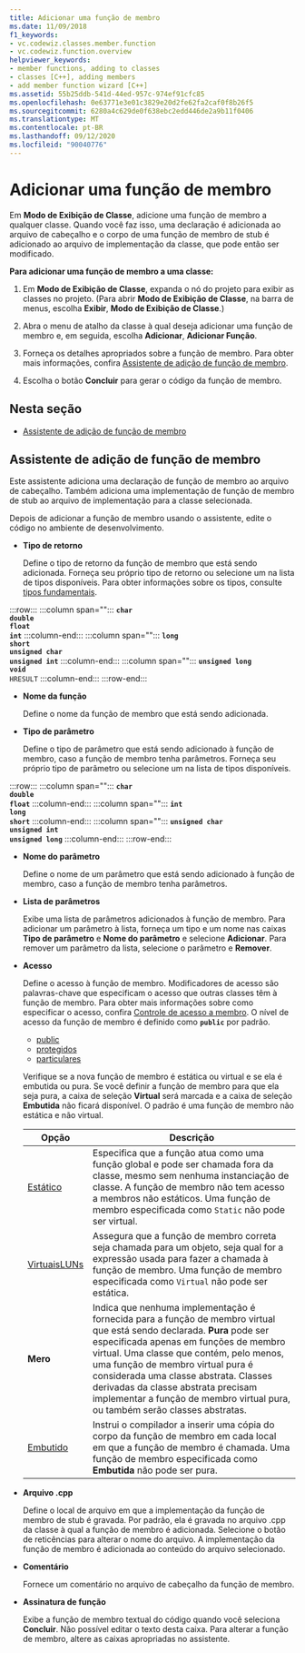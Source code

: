 ```yaml
---
title: Adicionar uma função de membro
ms.date: 11/09/2018
f1_keywords:
- vc.codewiz.classes.member.function
- vc.codewiz.function.overview
helpviewer_keywords:
- member functions, adding to classes
- classes [C++], adding members
- add member function wizard [C++]
ms.assetid: 55b25ddb-541d-44ed-957c-974ef91cfc85
ms.openlocfilehash: 0e63771e3e01c3829e20d2fe62fa2caf0f8b26f5
ms.sourcegitcommit: 6280a4c629de0f638ebc2edd446de2a9b11f0406
ms.translationtype: MT
ms.contentlocale: pt-BR
ms.lasthandoff: 09/12/2020
ms.locfileid: "90040776"
---
```

# <a name="add-a-member-function"></a>Adicionar uma função de membro

Em **Modo de Exibição de Classe**, adicione uma função de membro a qualquer classe. Quando você faz isso, uma declaração é adicionada ao arquivo de cabeçalho e o corpo de uma função de membro de stub é adicionado ao arquivo de implementação da classe, que pode então ser modificado.

**Para adicionar uma função de membro a uma classe:**

1. Em **Modo de Exibição de Classe**, expanda o nó do projeto para exibir as classes no projeto. (Para abrir **Modo de Exibição de Classe**, na barra de menus, escolha **Exibir**, **Modo de Exibição de Classe**.)

1. Abra o menu de atalho da classe à qual deseja adicionar uma função de membro e, em seguida, escolha **Adicionar**, **Adicionar Função**.

1. Forneça os detalhes apropriados sobre a função de membro. Para obter mais informações, confira [Assistente de adição de função de membro](#add-member-function-wizard).

1. Escolha o botão **Concluir** para gerar o código da função de membro.

## <a name="in-this-section"></a>Nesta seção

- [Assistente de adição de função de membro](#add-member-function-wizard)

## <a name="add-member-function-wizard"></a>Assistente de adição de função de membro

Este assistente adiciona uma declaração de função de membro ao arquivo de cabeçalho. Também adiciona uma implementação de função de membro de stub ao arquivo de implementação para a classe selecionada.

Depois de adicionar a função de membro usando o assistente, edite o código no ambiente de desenvolvimento.

- **Tipo de retorno**

  Define o tipo de retorno da função de membro que está sendo adicionada. Forneça seu próprio tipo de retorno ou selecione um na lista de tipos disponíveis. Para obter informações sobre os tipos, consulte [tipos fundamentais](../cpp/fundamental-types-cpp.md).

:::row:::
   :::column span="":::
      **`char`**\
      **`double`**\
      **`float`**\
      **`int`**
   :::column-end:::
   :::column span="":::
      **`long`**\
      **`short`**\
      **`unsigned char`**\
      **`unsigned int`**
   :::column-end:::
   :::column span="":::
      **`unsigned long`**\
      **`void`**\
      `HRESULT`
   :::column-end:::
:::row-end:::

- **Nome da função**

  Define o nome da função de membro que está sendo adicionada.

- **Tipo de parâmetro**

  Define o tipo de parâmetro que está sendo adicionado à função de membro, caso a função de membro tenha parâmetros. Forneça seu próprio tipo de parâmetro ou selecione um na lista de tipos disponíveis.

:::row:::
   :::column span="":::
      **`char`**\
      **`double`**\
      **`float`**
   :::column-end:::
   :::column span="":::
      **`int`**\
      **`long`**\
      **`short`**
   :::column-end:::
   :::column span="":::
      **`unsigned char`**\
      **`unsigned int`**\
      **`unsigned long`**
   :::column-end:::
:::row-end:::

- **Nome do parâmetro**

  Define o nome de um parâmetro que está sendo adicionado à função de membro, caso a função de membro tenha parâmetros.

- **Lista de parâmetros**

  Exibe uma lista de parâmetros adicionados à função de membro. Para adicionar um parâmetro à lista, forneça um tipo e um nome nas caixas **Tipo de parâmetro** e **Nome do parâmetro** e selecione **Adicionar**. Para remover um parâmetro da lista, selecione o parâmetro e **Remover**.

- **Acesso**

  Define o acesso à função de membro. Modificadores de acesso são palavras-chave que especificam o acesso que outras classes têm à função de membro. Para obter mais informações sobre como especificar o acesso, confira [Controle de acesso a membro](../cpp/member-access-control-cpp.md). O nível de acesso da função de membro é definido como **`public`** por padrão.

  - [public](../cpp/public-cpp.md)
  - [protegidos](../cpp/protected-cpp.md)
  - [particulares](../cpp/private-cpp.md)

  Verifique se a nova função de membro é estática ou virtual e se ela é embutida ou pura. Se você definir a função de membro para que ela seja pura, a caixa de seleção **Virtual** será marcada e a caixa de seleção **Embutida** não ficará disponível. O padrão é uma função de membro não estática e não virtual.

  | Opção | Descrição |
  |--------|-------------|
  | [Estático](../cpp/storage-classes-cpp.md) |  Especifica que a função atua como uma função global e pode ser chamada fora da classe, mesmo sem nenhuma instanciação de classe. A função de membro não tem acesso a membros não estáticos. Uma função de membro especificada como `Static` não pode ser virtual. |
  | [VirtuaisLUNs](../cpp/virtual-cpp.md) | Assegura que a função de membro correta seja chamada para um objeto, seja qual for a expressão usada para fazer a chamada à função de membro. Uma função de membro especificada como `Virtual` não pode ser estática. |
  | **Mero** | Indica que nenhuma implementação é fornecida para a função de membro virtual que está sendo declarada. **Pura** pode ser especificada apenas em funções de membro virtual. Uma classe que contém, pelo menos, uma função de membro virtual pura é considerada uma classe abstrata. Classes derivadas da classe abstrata precisam implementar a função de membro virtual pura, ou também serão classes abstratas. |
  | [Embutido](../cpp/inline-functions-cpp.md) | Instrui o compilador a inserir uma cópia do corpo da função de membro em cada local em que a função de membro é chamada. Uma função de membro especificada como **Embutida** não pode ser pura. |

- **Arquivo .cpp**

  Define o local de arquivo em que a implementação da função de membro de stub é gravada. Por padrão, ela é gravada no arquivo .cpp da classe à qual a função de membro é adicionada. Selecione o botão de reticências para alterar o nome do arquivo. A implementação da função de membro é adicionada ao conteúdo do arquivo selecionado.

- **Comentário**

  Fornece um comentário no arquivo de cabeçalho da função de membro.

- **Assinatura de função**

  Exibe a função de membro textual do código quando você seleciona **Concluir**. Não possível editar o texto desta caixa. Para alterar a função de membro, altere as caixas apropriadas no assistente.
